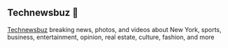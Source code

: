 ## Technewsbuz 👋

[Technewsbuz](https://technewsbuz.xyz) breaking news, photos, and videos about New York, sports, business, entertainment, opinion, real estate, culture, fashion, and more
